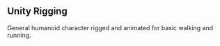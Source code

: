 Unity Rigging
-------------

General humanoid character rigged and animated for basic walking and running.
